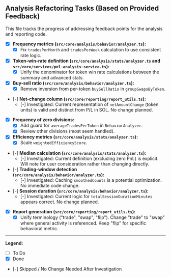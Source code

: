 ## Analysis Refactoring Tasks (Based on Provided Feedback)

This file tracks the progress of addressing feedback points for the analysis and reporting code.

- [x] **Frequency metrics (`src/core/analysis/behavior/analyzer.ts`):**
    - [x] Fix `tradesPerMonth` and `tradesPerWeek` calculation to use consistent rate logic.
- [x] **Token-win-rate definition (`src/core/analysis/stats/analyzer.ts` and `src/core/services/pnl-analysis-service.ts`):**
    - [x] Unify the denominator for token win rate calculations between the summary and advanced stats.
- [x] **Buy-sell ratio (`src/core/analysis/behavior/analyzer.ts`):**
    - [x] Remove inversion from per-token `buySellRatio` in `groupSwapsByToken`.
- [-] **Net-change column (`src/core/reporting/report_utils.ts`):**
    - [-] Investigated: Current representation of `netAmountChange` (token units) is valid and distinct from P/L in SOL. No change planned.
- [x] **Frequency of zero divisions:**
    - [x] Add guard for `averageTradesPerToken` in `BehaviorAnalyzer`.
    - [x] Review other divisions (most seem handled).
- [x] **Efficiency metrics (`src/core/analysis/stats/analyzer.ts`):**
    - [x] Scale `weightedEfficiencyScore`.
- [-] **Median calculation (`src/core/analysis/stats/analyzer.ts`):**
    - [-] Investigated: Current definition (excluding zero PnL) is explicit. Will note for user consideration rather than changing directly.
- [-] **Trading-window detection (`src/core/analysis/behavior/analyzer.ts`):**
    - [-] Investigated: Caching `smoothedCounts` is a potential optimization. No immediate code change.
- [-] **Session duration (`src/core/analysis/behavior/analyzer.ts`):**
    - [-] Investigated: Current logic for `totalSessionDurationMinutes` appears correct. No change planned.
- [x] **Report generation (`src/core/reporting/report_utils.ts`):**
    - [x] Unify terminology ("trade", "swap", "flip"). Change "trade" to "swap" where general activity is referenced. Keep "flip" for specific behavioral metric.

---
**Legend:**
- [ ] To Do
- [x] Done
- [-] Skipped / No Change Needed After Investigation 